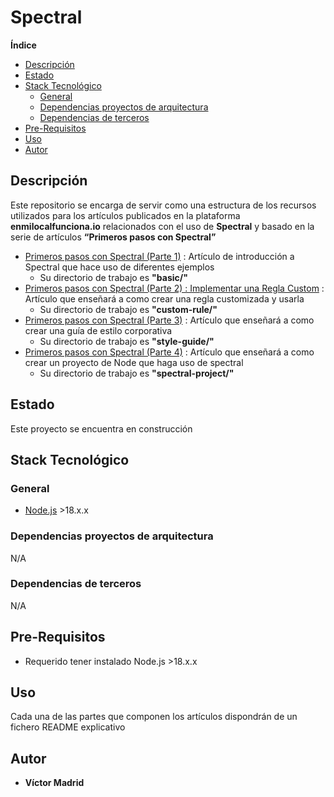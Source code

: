 <h1>Spectral</h1>





**Índice**
- [Descripción](#descripción)
- [Estado](#estado)
- [Stack Tecnológico](#stack-tecnológico)
  - [General](#general)
  - [Dependencias proyectos de arquitectura](#dependencias-proyectos-de-arquitectura)
  - [Dependencias de terceros](#dependencias-de-terceros)
- [Pre-Requisitos](#pre-requisitos)
- [Uso](#uso)
- [Autor](#autor)





## Descripción

Este repositorio se encarga de servir como una estructura de los recursos utilizados para los artículos publicados en la plataforma **enmilocalfunciona.io** relacionados con el uso de **Spectral** y basado en la serie de artículos **“Primeros pasos con Spectral”**

* [Primeros pasos con Spectral (Parte 1)](xxx) :  Artículo de introducción a Spectral que hace uso de diferentes ejemplos
  * Su directorio de trabajo es **"basic/"**
* [Primeros pasos con Spectral (Parte 2) : Implementar una Regla Custom](xxx) :  Artículo que enseñará a como crear una regla customizada y usarla
  * Su directorio de trabajo es **"custom-rule/"**
* [Primeros pasos con Spectral (Parte 3)](xxx) :  Artículo que enseñará a como crear una guía de estilo corporativa
  * Su directorio de trabajo es **"style-guide/"**
* [Primeros pasos con Spectral (Parte 4)](xxx) :  Artículo que enseñará a como crear un proyecto de Node que haga uso de spectral
  * Su directorio de trabajo es **"spectral-project/"**



## Estado

Este proyecto se encuentra en construcción





## Stack Tecnológico

### General

* [Node.js](https://nodejs.org/es) >18.x.x


### Dependencias proyectos de arquitectura

N/A


### Dependencias de terceros

N/A





## Pre-Requisitos

* Requerido tener instalado Node.js >18.x.x




## Uso

Cada una de las partes que componen los artículos dispondrán de un fichero README explicativo





## Autor

* **Víctor Madrid**